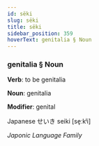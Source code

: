 ```yaml
---
id: sëki
slug: sëki
title: sëki
sidebar_position: 359
hoverText: genitalia § Noun
---
```


### genitalia § Noun

**Verb**: to be genitalia

**Noun**: genitalia

**Modifier**: genital

Japanese せいき seiki [se̞ːkʲi]

*Japonic Language Family*